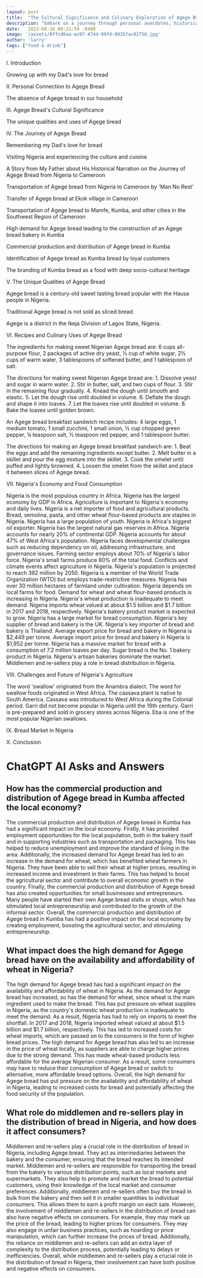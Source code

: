 ```yaml
---
layout: post
title:  "The Cultural Significance and Culinary Exploration of Agege Bread"
description: "Embark on a journey through personal anecdotes, historical narration, and culinary exploration to discover the cultural significance of Agege bread, a traditional Nigerian bread that holds a special place in the author's heart."
date:   2023-08-26 00:21:59 -0400
image: '/assets/0ffcd6aa-ac97-474d-99fd-9935fac82756.jpg'
author: 'larry'
tags: ["food & drink"]
---
```


I. Introduction

Growing up with my Dad's love for bread

II. Personal Connection to Agege Bread

The absence of Agege bread in our household

III. Agege Bread's Cultural Significance

The unique qualities and uses of Agege bread

IV. The Journey of Agege Bread

Remembering my Dad's love for bread

Visiting Nigeria and experiencing the culture and cuisine

A Story from My Father about His Historical Narration on the Journey of Agege Bread from Nigeria to Cameroon

Transportation of Agege bread from Nigeria to Cameroon by 'Man No Rest'

Transfer of Agege bread at Ekok village in Cameroon

Transportation of Agege bread to Mamfe, Kumba, and other cities in the Southwest Region of Cameroon

High demand for Agege bread leading to the construction of an Agege bread bakery in Kumba

Commercial production and distribution of Agege bread in Kumba

Identification of Agege bread as Kumba bread by loyal customers

The branding of Kumba bread as a food with deep socio-cultural heritage

V. The Unique Qualities of Agege Bread

Agege bread is a century-old sweet tasting bread popular with the Hausa people in Nigeria.

Traditional Agege bread is not sold as sliced bread.

Agege is a district in the Ikeja Division of Lagos State, Nigeria.

VI. Recipes and Culinary Uses of Agege Bread

The ingredients for making sweet Nigerian Agege bread are: 6 cups all-purpose flour, 2 packages of active dry yeast, ½ cup of white sugar, 2½ cups of warm water, 3 tablespoons of softened butter, and 1 tablespoon of salt.

The directions for making sweet Nigerian Agege bread are: 1. Dissolve yeast and sugar in warm water. 2. Stir in butter, salt, and two cups of flour. 3. Stir in the remaining flour gradually. 4. Knead the dough until smooth and elastic. 5. Let the dough rise until doubled in volume. 6. Deflate the dough and shape it into loaves. 7. Let the loaves rise until doubled in volume. 8. Bake the loaves until golden brown.

An Agege bread breakfast sandwich recipe includes: 4 large eggs, 1 medium tomato, 1 small zucchini, 1 small onion, ½ cup chopped green pepper, ¼ teaspoon salt, ½ teaspoon red pepper, and 1 tablespoon butter.

The directions for making an Agege bread breakfast sandwich are: 1. Beat the eggs and add the remaining ingredients except butter. 2. Melt butter in a skillet and pour the egg mixture into the skillet. 3. Cook the omelet until puffed and lightly browned. 4. Loosen the omelet from the skillet and place it between slices of Agege bread.

VII. Nigeria's Economy and Food Consumption

Nigeria is the most populous country in Africa. Nigeria has the largest economy by GDP in Africa. Agriculture is important to Nigeria's economy and daily lives. Nigeria is a net importer of food and agricultural products. Bread, semolina, pasta, and other wheat flour-based products are staples in Nigeria. Nigeria has a large population of youth. Nigeria is Africa's biggest oil exporter. Nigeria has the largest natural gas reserves in Africa. Nigeria accounts for nearly 20% of continental GDP. Nigeria accounts for about 47% of West Africa's population. Nigeria faces developmental challenges such as reducing dependency on oil, addressing infrastructure, and governance issues. Farming sector employs about 70% of Nigeria's labor force. Nigeria's small farms produce 80% of the total food. Conflicts and climate events affect agriculture in Nigeria. Nigeria's population is projected to reach 392 million by 2050. Nigeria is a member of the World Trade Organization (WTO) but employs trade-restrictive measures. Nigeria has over 30 million hectares of farmland under cultivation. Nigeria depends on local farms for food. Demand for wheat and wheat flour-based products is increasing in Nigeria. Nigeria's wheat production is inadequate to meet demand. Nigeria imports wheat valued at about $1.5 billion and $1.7 billion in 2017 and 2018, respectively. Nigeria's bakery product market is expected to grow. Nigeria has a large market for bread consumption. Nigeria's key supplier of bread and bakery is the UK. Nigeria's key importer of bread and bakery is Thailand. Average export price for bread and bakery in Nigeria is $2,449 per tonne. Average import price for bread and bakery in Nigeria is $1,952 per tonne. Nigeria has a massive market for bread with a consumption of 7.2 million loaves per day. Sugar bread is the No. 1 bakery product in Nigeria. Nigeria's artisan bakeries dominate the market. Middlemen and re-sellers play a role in bread distribution in Nigeria.

VIII. Challenges and Future of Nigeria's Agriculture

The word 'swallow' originated from the Anambra dialect. The word for swallow foods originated in West Africa. The cassava plant is native to South America. Cassava was introduced to West Africa during the Colonial period. Garri did not become popular in Nigeria until the 19th century. Garri is pre-prepared and sold in grocery stores across Nigeria. Eba is one of the most popular Nigerian swallows.

IX. Bread Market in Nigeria

X. Conclusion


# ChatGPT AI Asks and Answers
## How has the commercial production and distribution of Agege bread in Kumba affected the local economy?
The commercial production and distribution of Agege bread in Kumba has had a significant impact on the local economy. Firstly, it has provided employment opportunities for the local population, both in the bakery itself and in supporting industries such as transportation and packaging. This has helped to reduce unemployment and improve the standard of living in the area. Additionally, the increased demand for Agege bread has led to an increase in the demand for wheat, which has benefited wheat farmers in Nigeria. They have been able to sell their wheat at higher prices, resulting in increased income and investment in their farms. This has helped to boost the agricultural sector and contribute to overall economic growth in the country. Finally, the commercial production and distribution of Agege bread has also created opportunities for small businesses and entrepreneurs. Many people have started their own Agege bread stalls or shops, which has stimulated local entrepreneurship and contributed to the growth of the informal sector. Overall, the commercial production and distribution of Agege bread in Kumba has had a positive impact on the local economy by creating employment, boosting the agricultural sector, and stimulating entrepreneurship.

## What impact does the high demand for Agege bread have on the availability and affordability of wheat in Nigeria?
The high demand for Agege bread has had a significant impact on the availability and affordability of wheat in Nigeria. As the demand for Agege bread has increased, so has the demand for wheat, since wheat is the main ingredient used to make the bread. This has put pressure on wheat supplies in Nigeria, as the country's domestic wheat production is inadequate to meet the demand. As a result, Nigeria has had to rely on imports to meet the shortfall. In 2017 and 2018, Nigeria imported wheat valued at about $1.5 billion and $1.7 billion, respectively. This has led to increased costs for wheat imports, which are passed on to the consumers in the form of higher bread prices. The high demand for Agege bread has also led to an increase in the price of wheat locally, as suppliers are able to charge higher prices due to the strong demand. This has made wheat-based products less affordable for the average Nigerian consumer. As a result, some consumers may have to reduce their consumption of Agege bread or switch to alternative, more affordable bread options. Overall, the high demand for Agege bread has put pressure on the availability and affordability of wheat in Nigeria, leading to increased costs for bread and potentially affecting the food security of the population.

## What role do middlemen and re-sellers play in the distribution of bread in Nigeria, and how does it affect consumers?
Middlemen and re-sellers play a crucial role in the distribution of bread in Nigeria, including Agege bread. They act as intermediaries between the bakery and the consumer, ensuring that the bread reaches its intended market. Middlemen and re-sellers are responsible for transporting the bread from the bakery to various distribution points, such as local markets and supermarkets. They also help to promote and market the bread to potential customers, using their knowledge of the local market and consumer preferences. Additionally, middlemen and re-sellers often buy the bread in bulk from the bakery and then sell it in smaller quantities to individual consumers. This allows them to earn a profit margin on each sale. However, the involvement of middlemen and re-sellers in the distribution of bread can also have negative effects on consumers. For example, they may mark up the price of the bread, leading to higher prices for consumers. They may also engage in unfair business practices, such as hoarding or price manipulation, which can further increase the prices of bread. Additionally, the reliance on middlemen and re-sellers can add an extra layer of complexity to the distribution process, potentially leading to delays or inefficiencies. Overall, while middlemen and re-sellers play a crucial role in the distribution of bread in Nigeria, their involvement can have both positive and negative effects on consumers.

